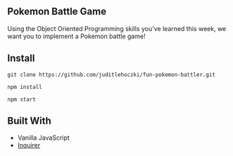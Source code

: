 ## Pokemon Battle Game
Using the Object Oriented Programming skills you've learned this week, we want you to implement a Pokemon battle game!

## Install
`git clone https://github.com/juditlehoczki/fun-pokemon-battler.git`

`npm install`

`npm start`

## Built With
- Vanilla JavaScript
- [Inquirer](https://github.com/SBoudrias/Inquirer.js)

